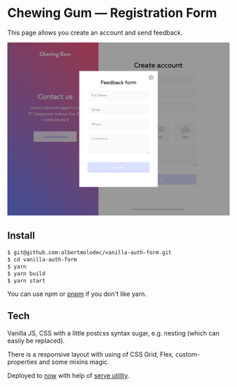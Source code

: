 # Chewing Gum — Registration Form

This page allows you create an account and send feedback.

![Chewing Gum Preview](./src/images/preview.png)

## Install

```
$ git@github.com:albertmolodec/vanilla-auth-form.git
$ cd vanilla-auth-form
$ yarn
$ yarn build
$ yarn start
```

You can use npm or [pnpm](https://pnpm.js.org) if you don't like yarn.

## Tech

Vanilla JS, CSS with a little postcss syntax sugar, e.g. nesting (which can easily be replaced).

There is a responsive layout with using of CSS Grid, Flex, custom-properties and some mixins magic.

Deployed to [now](https://vanilla-auth-form.albertmolodec.now.sh) with help of [serve utility](https://github.com/zeit/serve).
